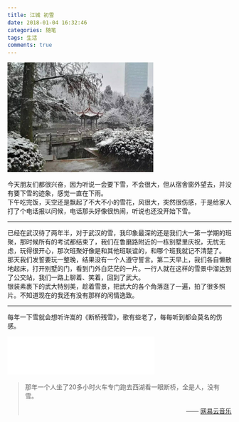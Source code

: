 ```yaml
---
title: 江城 初雪
date: 2018-01-04 16:32:46
categories: 随笔
tags: 生活
comments: true
---
```


<img src="https://raw.githubusercontent.com/CS-Tao/github-content/master/contents/blog/image/%E9%9B%AA-%E6%98%9F%E6%B9%96.jpg" width="65%" height="65%">

今天朋友们都很兴奋，因为听说一会要下雪，不会很大，但从宿舍窗外望去，并没有要下雪的迹象，感觉一直在下雨。<br>
下午吃完饭，天空还是飘起了不大不小的雪花，风很大，突然很伤感，于是给家人打了个电话报以问候，电话那头好像很热闹，听说也还没开始下雪。
<!-- more -->

---

已经在武汉待了两年半，对于武汉的雪，我印象最深的还是我们大一第一学期的班聚，那时候所有的考试都结束了，我们在鲁磨路附近的一栋别墅里庆祝，无忧无虑，玩得很开心，那次班聚好像是和其他班联谊的，和哪个班我就记不清楚了。<br>
那天我们发誓要玩一整晚，结果没有一个人遵守誓言。第二天早上，我们各自懒散地起床，打开别墅的门，看到门外白茫茫的一片。一行人就在这样的雪景中溜达到了公交站，我们一路上聊着、笑着，回到了武大。<br>
银装素裹下的武大特别美，趁着雪景，把武大的各个角落逛了一遍，拍了很多照片。不知道现在的我还有没有那样的闲情逸致。

---
每年一下雪就会想听许嵩的《断桥残雪》，歌有些老了，每每听到都会莫名的伤感。

<iframe frameborder="no" border="0" marginwidth="0" marginheight="0" width=330 height=86 src="//music.163.com/outchain/player?type=2&id=167937&auto=0&height=66"></iframe>

>那年一个人坐了20多小时火车专门跑去西湖看一眼断桥，全是人，没有雪。<p align="right">—— <a href="http://music.163.com/#/song?id=167937">网易云音乐</a></p>